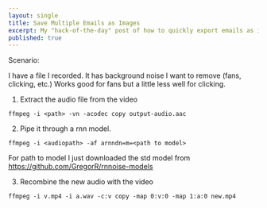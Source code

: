 ```yaml
---
layout: single
title: Save Multiple Emails as Images
excerpt: My "hack-of-the-day" post of how to quickly export emails as images to share.
published: true
---
```


Scenario:

I have a file I recorded. It has background noise I want to remove (fans, clicking, etc.)
Works good for fans but a little less well for clicking.

1. Extract the audio file from the video

```
ffmpeg -i <path> -vn -acodec copy output-audio.aac
```

2. Pipe it through a rnn model.

```
ffmpeg -i <audiopath> -af arnndn=m=<path to model>
```

For path to model I just downloaded the std model from https://github.com/GregorR/rnnoise-models

3. Recombine the new audio with the video

```
ffmpeg -i v.mp4 -i a.wav -c:v copy -map 0:v:0 -map 1:a:0 new.mp4
```